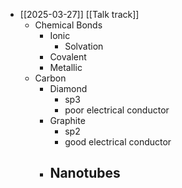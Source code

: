 - [[2025-03-27]] [[Talk track]]
	- Chemical Bonds
		- Ionic
			- Solvation
		- Covalent
		- Metallic
	- Carbon
		- Diamond
			- sp3
			- poor electrical conductor
		- Graphite
			- sp2
			- good electrical conductor
		- Nanotubes
			-